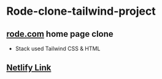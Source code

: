 # Rode-clone-tailwind-project
## [rode.com](https://rode.com/en) home page clone 
- Stack used Tailwind CSS & HTML
## [Netlify Link](https://rode-clone1.netlify.app/)
